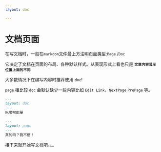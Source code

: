 ```yaml
---
layout: doc

---
```


# 文档页面

在写文档时，一般在`markdon`文件最上方注明页面类型:`Page` /`Doc` 

它决定了文档在页面的布局、各种默认样式。从表现形式上看也只是 **`文章内容显示位置上面的不同`**

大多数情况下在编写内容时推荐使用 `doc`!

 `page` 相比较 `doc` 会默认缺少一些内容比如 `Edit Link`，`NextPage` `PrePage` 等。



```markdown
---
layout: doc
---
巴啦啦能量
```

```markdown
---
layout: page
---
真的吗？我不信！
```

接下来就开始写文档吧。。。